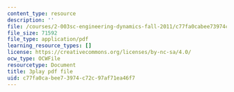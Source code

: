 ```yaml
---
content_type: resource
description: ''
file: /courses/2-003sc-engineering-dynamics-fall-2011/c77fa0cabee73974c72c97af71ea46f7_jROTMB142T0.pdf
file_size: 71592
file_type: application/pdf
learning_resource_types: []
license: https://creativecommons.org/licenses/by-nc-sa/4.0/
ocw_type: OCWFile
resourcetype: Document
title: 3play pdf file
uid: c77fa0ca-bee7-3974-c72c-97af71ea46f7
---
```

